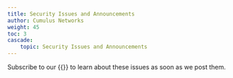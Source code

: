 ```yaml
---
title: Security Issues and Announcements
author: Cumulus Networks
weight: 45
toc: 3
cascade:
    topic: Security Issues and Announcements
---
```


Subscribe to our {{<exlink url="https://lists.cumulusnetworks.com/listinfo/cumulus-security-announce" text="security announcements mailing list">}} to learn about these issues as soon as we post them.

